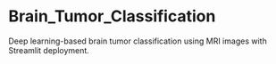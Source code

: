 # Brain_Tumor_Classification
Deep learning-based brain tumor classification using MRI images with Streamlit deployment.
